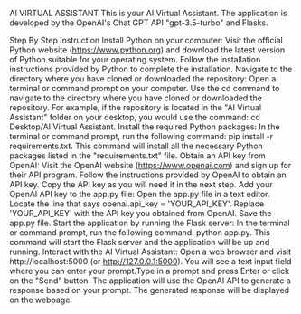 AI VIRTUAL ASSISTANT
This is your AI Virtual Assistant. The application is developed by the OpenAI's Chat GPT API "gpt-3.5-turbo" and Flasks.

Step By Step Instruction
Install Python on your computer:
Visit the official Python website (https://www.python.org) and download the latest version of Python suitable for your operating system.
Follow the installation instructions provided by Python to complete the installation.
Navigate to the directory where you have cloned or downloaded the repository:
Open a terminal or command prompt on your computer.
Use the cd command to navigate to the directory where you have cloned or downloaded the repository. For example, if the repository is located in the "AI Virtual Assistant" folder on your desktop, you would use the command: cd Desktop/AI Virtual Assistant.
Install the required Python packages:
In the terminal or command prompt, run the following command: pip install -r requirements.txt.
This command will install all the necessary Python packages listed in the "requirements.txt" file.
Obtain an API key from OpenAI:
Visit the OpenAI website (https://www.openai.com) and sign up for their API program.
Follow the instructions provided by OpenAI to obtain an API key.
Copy the API key as you will need it in the next step.
Add your OpenAI API key to the app.py file:
Open the app.py file in a text editor.
Locate the line that says openai.api_key = 'YOUR_API_KEY'.
Replace 'YOUR_API_KEY' with the API key you obtained from OpenAI.
Save the app.py file.
Start the application by running the Flask server:
In the terminal or command prompt, run the following command: python app.py.
This command will start the Flask server and the application will be up and running.
Interact with the AI Virtual Assistant:
Open a web browser and visit http://localhost:5000 (or http://127.0.0.1:5000).
You will see a text input field where you can enter your prompt.Type in a prompt and press Enter or click on the "Send" button.
The application will use the OpenAI API to generate a response based on your prompt.
The generated response will be displayed on the webpage.
